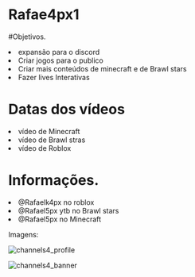 # Rafae4px1

#Objetivos.

<li>expansão para o discord</li>
<li>Criar jogos para o publico
<li>Criar mais conteúdos de minecraft e de Brawl stars</li>
<li>Fazer lives Interativas</li>

# Datas dos vídeos
<li>vídeo de Minecraft
<li>vídeo de Brawl stras
<li>vídeo de Roblox

# Informações.

<li>@Rafaelk4px no roblox
<li>@Rafael5px ytb no Brawl stars
<li>@Rafael5px no Minecraft

Imagens:

![channels4_profile](https://github.com/user-attachments/assets/74b88955-4a73-4334-916b-22ac8a1aa594)

![channels4_banner](https://github.com/user-attachments/assets/c571d175-d2f1-49a8-a448-e32d5de32944)

